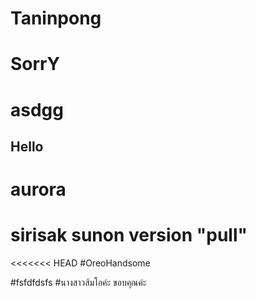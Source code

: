 # Taninpong
# SorrY
# asdgg
## Hello
# aurora
# sirisak sunon version "pull"


<<<<<<< HEAD
#OreoHandsome

#fsfdfdsfs
#นางสาวส้มโอค่ะ ขอบคุณค่ะ
